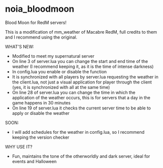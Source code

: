 # noia_bloodmoon
Blood Moon for RedM servers!

This is a modification of mm_weather of Macabre RedM, full credits to them and I recommend using the original.

WHAT'S NEW:
- Modified to meet my supernatural server
- On line 3 of server.lua you can change the start and end time of the weather (I recommend keeping it, as it is the time of intense darkness)
- In config.lua you enable or disable the function
- It is synchronized with all players by server.lua requesting the weather in the client.lua, not just a visual application for player through the client (yes, it is synchronized with all at the same time)
- On line 28 of server.lua you can change the time in which the application of the weather occurs, this is for servers that a day in the game happens in 30 minutes
- On line 19 of server.lua it checks the current server time to be able to apply or disable the weather

SOON:
- I will add schedules for the weather in config.lua, so I recommend keeping the version checker

WHY USE IT?
- Fun, maintains the tone of the otherworldly and dark server, ideal for events and Halloween
